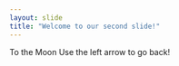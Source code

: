 ```yaml
---
layout: slide
title: "Welcome to our second slide!"
---
```

To the Moon
Use the left arrow to go back!
